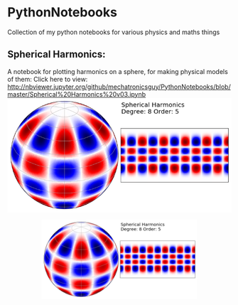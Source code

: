 # PythonNotebooks
Collection of my python notebooks for various physics and maths things

## Spherical Harmonics:
A notebook for plotting harmonics on a sphere, for making physical models of them: 
Click here to view: 
http://nbviewer.jupyter.org/github/mechatronicsguy/PythonNotebooks/blob/master/Spherical%20Harmonics%20v03.ipynb
![](https://github.com/mechatronicsguy/PythonNotebooks/blob/master/plots/spherical%20example%20v01.png)

<p align="center">
  <a>
  <img src="https://github.com/mechatronicsguy/PythonNotebooks/blob/master/plots/spherical%20example%20v01.png" width="350" title="spherical harmonics"></a>
</p>
